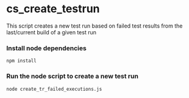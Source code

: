 # cs_create_testrun
This script creates a new test run based on failed test results from the last/current build of a given test run

### Install node dependencies
```
npm install
```

### Run the node script to create a new test run
```
node create_tr_failed_executions.js
```

